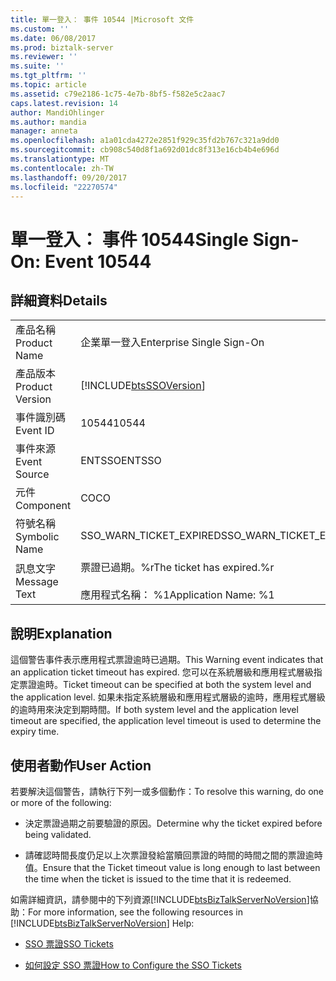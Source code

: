 ```yaml
---
title: 單一登入： 事件 10544 |Microsoft 文件
ms.custom: ''
ms.date: 06/08/2017
ms.prod: biztalk-server
ms.reviewer: ''
ms.suite: ''
ms.tgt_pltfrm: ''
ms.topic: article
ms.assetid: c79e2186-1c75-4e7b-8bf5-f582e5c2aac7
caps.latest.revision: 14
author: MandiOhlinger
ms.author: mandia
manager: anneta
ms.openlocfilehash: a1a01cda4272e2851f929c35fd2b767c321a9dd0
ms.sourcegitcommit: cb908c540d8f1a692d01dc8f313e16cb4b4e696d
ms.translationtype: MT
ms.contentlocale: zh-TW
ms.lasthandoff: 09/20/2017
ms.locfileid: "22270574"
---
```

# <a name="single-sign-on-event-10544"></a><span data-ttu-id="692b6-102">單一登入： 事件 10544</span><span class="sxs-lookup"><span data-stu-id="692b6-102">Single Sign-On: Event 10544</span></span>
## <a name="details"></a><span data-ttu-id="692b6-103">詳細資料</span><span class="sxs-lookup"><span data-stu-id="692b6-103">Details</span></span>  
  
|||  
|-|-|  
|<span data-ttu-id="692b6-104">產品名稱</span><span class="sxs-lookup"><span data-stu-id="692b6-104">Product Name</span></span>|<span data-ttu-id="692b6-105">企業單一登入</span><span class="sxs-lookup"><span data-stu-id="692b6-105">Enterprise Single Sign-On</span></span>|  
|<span data-ttu-id="692b6-106">產品版本</span><span class="sxs-lookup"><span data-stu-id="692b6-106">Product Version</span></span>|[!INCLUDE[btsSSOVersion](../includes/btsssoversion-md.md)]|  
|<span data-ttu-id="692b6-107">事件識別碼</span><span class="sxs-lookup"><span data-stu-id="692b6-107">Event ID</span></span>|<span data-ttu-id="692b6-108">10544</span><span class="sxs-lookup"><span data-stu-id="692b6-108">10544</span></span>|  
|<span data-ttu-id="692b6-109">事件來源</span><span class="sxs-lookup"><span data-stu-id="692b6-109">Event Source</span></span>|<span data-ttu-id="692b6-110">ENTSSO</span><span class="sxs-lookup"><span data-stu-id="692b6-110">ENTSSO</span></span>|  
|<span data-ttu-id="692b6-111">元件</span><span class="sxs-lookup"><span data-stu-id="692b6-111">Component</span></span>|<span data-ttu-id="692b6-112">CO</span><span class="sxs-lookup"><span data-stu-id="692b6-112">CO</span></span>|  
|<span data-ttu-id="692b6-113">符號名稱</span><span class="sxs-lookup"><span data-stu-id="692b6-113">Symbolic Name</span></span>|<span data-ttu-id="692b6-114">SSO_WARN_TICKET_EXPIRED</span><span class="sxs-lookup"><span data-stu-id="692b6-114">SSO_WARN_TICKET_EXPIRED</span></span>|  
|<span data-ttu-id="692b6-115">訊息文字</span><span class="sxs-lookup"><span data-stu-id="692b6-115">Message Text</span></span>|<span data-ttu-id="692b6-116">票證已過期。%r</span><span class="sxs-lookup"><span data-stu-id="692b6-116">The ticket has expired.%r</span></span><br /><br /> <span data-ttu-id="692b6-117">應用程式名稱： %1</span><span class="sxs-lookup"><span data-stu-id="692b6-117">Application Name: %1</span></span>|  
  
## <a name="explanation"></a><span data-ttu-id="692b6-118">說明</span><span class="sxs-lookup"><span data-stu-id="692b6-118">Explanation</span></span>  
 <span data-ttu-id="692b6-119">這個警告事件表示應用程式票證逾時已過期。</span><span class="sxs-lookup"><span data-stu-id="692b6-119">This Warning event indicates that an application ticket timeout has expired.</span></span> <span data-ttu-id="692b6-120">您可以在系統層級和應用程式層級指定票證逾時。</span><span class="sxs-lookup"><span data-stu-id="692b6-120">Ticket timeout can be specified at both the system level and the application level.</span></span> <span data-ttu-id="692b6-121">如果未指定系統層級和應用程式層級的逾時，應用程式層級的逾時用來決定到期時間。</span><span class="sxs-lookup"><span data-stu-id="692b6-121">If both system level and the application level timeout are specified, the application level timeout is used to determine the expiry time.</span></span>  
  
## <a name="user-action"></a><span data-ttu-id="692b6-122">使用者動作</span><span class="sxs-lookup"><span data-stu-id="692b6-122">User Action</span></span>  
 <span data-ttu-id="692b6-123">若要解決這個警告，請執行下列一或多個動作：</span><span class="sxs-lookup"><span data-stu-id="692b6-123">To resolve this warning, do one or more of the following:</span></span>  
  
-   <span data-ttu-id="692b6-124">決定票證過期之前要驗證的原因。</span><span class="sxs-lookup"><span data-stu-id="692b6-124">Determine why the ticket expired before being validated.</span></span>  
  
-   <span data-ttu-id="692b6-125">請確認時間長度仍足以上次票證發給當贖回票證的時間的時間之間的票證逾時值。</span><span class="sxs-lookup"><span data-stu-id="692b6-125">Ensure that the Ticket timeout value is long enough to last between the time when the ticket is issued to the time that it is redeemed.</span></span>  
  
 <span data-ttu-id="692b6-126">如需詳細資訊，請參閱中的下列資源[!INCLUDE[btsBizTalkServerNoVersion](../includes/btsbiztalkservernoversion-md.md)]協助：</span><span class="sxs-lookup"><span data-stu-id="692b6-126">For more information, see the following resources in [!INCLUDE[btsBizTalkServerNoVersion](../includes/btsbiztalkservernoversion-md.md)] Help:</span></span>  
  
-   [<span data-ttu-id="692b6-127">SSO 票證</span><span class="sxs-lookup"><span data-stu-id="692b6-127">SSO Tickets</span></span>](../core/sso-tickets.md)  
  
-   [<span data-ttu-id="692b6-128">如何設定 SSO 票證</span><span class="sxs-lookup"><span data-stu-id="692b6-128">How to Configure the SSO Tickets</span></span>](../core/how-to-configure-the-sso-tickets.md)
